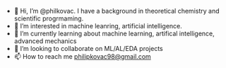 - 👋 Hi, I’m @philkovac. I have a background in theoretical chemistry and scientific progrmaming. 
- 👀 I’m interested in machine leanring, artificial intelligence.
- 🌱 I’m currently learning about machine learning, artifical intelligence, advanced mechanics
- 💞️ I’m looking to collaborate on ML/AL/EDA projects
- 📫 How to reach me philipkovac98@gmail.com

<!---
philkovac/philkovac is a ✨ special ✨ repository because its `README.md` (this file) appears on your GitHub profile.
You can click the Preview link to take a look at your changes.
--->
